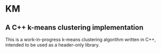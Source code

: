 # KM #
## A C++ k-means clustering implementation ##

This is a work-in-progress k-means clustering algorithm written in C++, intended to be used as a header-only library.
